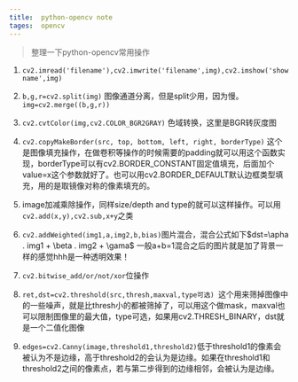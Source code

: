 ```yaml
---
title:	python-opencv note
tages:	opencv
---
```


> 整理一下python-opencv常用操作

1. `cv2.imread('filename'),cv2.imwrite('filename',img),cv2.imshow('show name',img)`

2. `b,g,r=cv2.split(img)` 图像通道分离，但是split少用，因为慢。`img=cv2.merge((b,g,r))`

3. `cv2.cvtColor(img,cv2.COLOR_BGR2GRAY)` 色域转换，这里是BGR转灰度图

4. `cv2.copyMakeBorder(src, top, bottom, left, right, borderType)` 这个是图像填充操作，在做卷积等操作的时候需要的padding就可以用这个函数实现，borderType可以有cv2.BORDER_CONSTANT固定值填充，后面加个value=x这个参数就好了。也可以用cv2.BORDER_DEFAULT默认边框类型填充，用的是取镜像对称的像素填充的。

5. image加减乘除操作，同样size/depth and type的就可以这样操作。可以用`cv2.add(x,y),cv2.sub,x+y`之类

6. `cv2.addWeighted(img1,a,img2,b,bias)`图片混合，混合公式如下$dst=\apha . img1 + \beta . img2 + \gama$ 一般a+b=1混合之后的图片就是加了背景一样的感觉hhh是一种透明效果！

7. `cv2.bitwise_add/or/not/xor`位操作

8. `ret,dst=cv2.threshold(src,thresh,maxval,type可选) `这个用来筛掉图像中的一些噪声，就是比thresh小的都被筛掉了，可以用这个做mask，maxval也可以限制图像里的最大值，type可选，如果用cv2.THRESH_BINARY，dst就是一个二值化图像

9. `edges=cv2.Canny(image,threshold1,threshold2)`低于threshold1的像素会被认为不是边缘，高于threshold2的会认为是边缘。如果在threshold1和threshold2之间的像素点，若与第二步得到的边缘相邻，会被认为是边缘。

